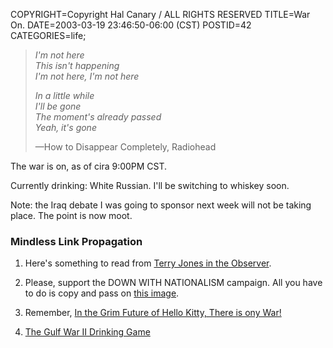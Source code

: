 COPYRIGHT=Copyright Hal Canary / ALL RIGHTS RESERVED
TITLE=War On.
DATE=2003-03-19 23:46:50-06:00 (CST)
POSTID=42
CATEGORIES=life;

> _I'm not here  
> This isn't happening  
> I'm not here, I'm not here_
> 
> _In a little while  
> I'll be gone  
> The moment's already passed  
> Yeah, it's gone_
> 
> —How to Disappear Completely, Radiohead

The war is on, as of cira 9:00PM CST.

Currently drinking: White Russian. I'll be switching to whiskey soon.

Note: the Iraq debate I was going to sponsor next week will not be taking place. The point is now moot.

### Mindless Link Propagation

1) Here's something to read from [Terry Jones in the Observer](http://www.observer.co.uk/iraq/story/0,12239,905990,00.html).

2) Please, support the DOWN WITH NATIONALISM campaign. All you have to do is copy and pass on [this image](/images/down-with-nationalism.png).

3) Remember, [In the Grim Future of Hello Kitty, There is ony War!](http://onastick.net/sitz/images/)

4) [The Gulf War II Drinking Game](http://www.gulfwardrinkinggame.com/)
